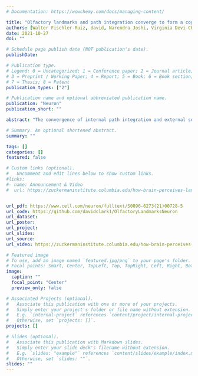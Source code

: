 ```yaml
---
# Documentation: https://wowchemy.com/docs/managing-content/

title: "Olfactory landmarks and path integration converge to form a cognitive spatial map"
authors: [Walter Fischler-Ruiz, david, Narendra Joshi, Virginia Devi-Chou, Lacey Kitch, Mark Schnitzer, L.F. Abbott, Richard Axel]
date: 2021-10-27
doi: ""

# Schedule page publish date (NOT publication's date).
publishDate: 

# Publication type.
# Legend: 0 = Uncategorized; 1 = Conference paper; 2 = Journal article;
# 3 = Preprint / Working Paper; 4 = Report; 5 = Book; 6 = Book section;
# 7 = Thesis; 8 = Patent
publication_types: ["2"]

# Publication name and optional abbreviated publication name.
publication: "Neuron"
publication_short: ""

abstract: "The convergence of internal path integration and external sensory landmarks generates a cognitive spatial map in the hippocampus. We studied how localized odor cues are recognized as landmarks by recording the activity of neurons in CA1 during a virtual navigation task. We found that odor cues enriched place cell representations, dramatically improving navigation. Presentation of the same odor at different locations generated distinct place cell representations. An odor cue at a proximal location enhanced the local place cell density and also led to the formation of place cells beyond the cue. This resulted in the recognition of a second, more distal odor cue as a distinct landmark, suggesting an iterative mechanism for extending spatial representations into unknown territory. Our results establish that odors can serve as landmarks, moti- vating a model in which path integration and odor landmarks interact sequentially and iteratively to generate cognitive spatial maps over long distances."

# Summary. An optional shortened abstract.
summary: ""

tags: []
categories: []
featured: false

# Custom links (optional).
#   Uncomment and edit lines below to show custom links.
#links:
#- name: Announcement & Video
#  url: https://zuckermaninstitute.columbia.edu/how-brain-perceives-landmarks


url_pdf: https://www.cell.com/neuron/fulltext/S0896-6273(21)00728-5
url_code: https://github.com/davidclark1/OlfactoryLandmarksNeuron
url_dataset:
url_poster:
url_project:
url_slides:
url_source:
url_video: https://zuckermaninstitute.columbia.edu/how-brain-perceives-landmarks

# Featured image
# To use, add an image named `featured.jpg/png` to your page's folder. 
# Focal points: Smart, Center, TopLeft, Top, TopRight, Left, Right, BottomLeft, Bottom, BottomRight.
image:
  caption: ""
  focal_point: "Center"
  preview_only: false

# Associated Projects (optional).
#   Associate this publication with one or more of your projects.
#   Simply enter your project's folder or file name without extension.
#   E.g. `internal-project` references `content/project/internal-project/index.md`.
#   Otherwise, set `projects: []`.
projects: []

# Slides (optional).
#   Associate this publication with Markdown slides.
#   Simply enter your slide deck's filename without extension.
#   E.g. `slides: "example"` references `content/slides/example/index.md`.
#   Otherwise, set `slides: ""`.
slides: ""
---
```

